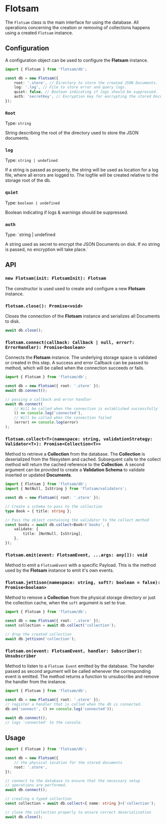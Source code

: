 <!-- @format -->

# Flotsam

The `Flotsam` class is the main interface for using the database. All operations concerning the creation or removing of collections happens using a created `Flotsam` instance.

## Configuration

A configuration object can be used to configure the **Fløtsam** instance.

```ts
import { Flotsam } from 'flotsam/db';

const db = new Flotsam({
    root: '.store', // Directory to store the created JSON Documents.
    log: '.log', // File to store error and query logs.
    quiet: false, // Boolean indicating if logs should be suppressed.
    auth: 'secretKey', // Encryption key for encrypting the stored Document.
});
```

### `Root`

Type: `string`

String describing the root of the directory used to store the JSON documents.

### `log`

Type: `string | undefined`

If a string is passed as property, the string will be used as location for a log file, where all errors are logged to.
The logfile will be created relative to the storage root of the db.

### `quiet`

Type: `boolean | undefined`

Boolean indicating if logs & warnings should be suppressed.

### `auth`

Type: `string | undefined

A string used as secret to encrypt the JSON Documents on disk. If no string is passed,
no encryption will take place.`

## API

### `new Flotsam(init: FlotsamInit): Flotsam`

The constructor is used used to create and configure a new **Flotsam** instance.

### `flotsam.close(): Promise<void>`

Closes the connection of the **Flotsam** instance and serializes all Documents to disk.

```ts
await db.close();
```

### `flotsam.connect(callback: Callback | null, error?: ErrorHandler): Promise<boolean>`

Connects the **Flotsam** instance. The underlying storage space is validated or created in this step. A success and error Callback can be passed to method, which will be called when the connection succeeds or fails.

```ts
import { Flotsam } from 'flotsam/db';

const db = new Flotsam({ root: '.store' });
await db.connect();

// passing a callback and error handler
await db.connect(
    // Will be called when the connection is established successfully
    () => console.log('connected'),
    // Will be called when the connection failed
    (error) => console.log(error)
);
```

### `flotsam.collect<T>(namespace: string, validationStrategy: Validator<T>): Promise<Collection<T>>`

Method to retrieve a **Collection** from the database. The **Collection** is deserialized from the filesystem and cached. Subsequent calls to the collect method will return the cached reference to the **Collection**. A second argument can be provided to create a **Validation Schema** to validate inserted or updated **Documents**.

```ts
import { Flotsam } from 'flotsam/db';
import { NotNull, IsString } from 'flotsam/validators';

const db = new Flotsam({ root: '.store' });

// Create a schema to pass to the collection
type Book = { title: string };

// Pass the object containing the validator to the collect method
const books = await db.collect<Book>('books', {
    validate: {
        title: [NotNull, IsString],
    },
});
```

### `flotsam.emit(event: FlotsamEvent, ...args: any[]): void`

Method to emit a `FlotsamEvent` with a specific Payload. This is the method used by the **Flotsam** instance to emit it's own events.

### `flotsam.jettison(namespace: string, soft?: boolean = false): Promise<boolean>`

Method to remove a **Collection** from the physical storage directory or just the collection cache, when the `soft` argument is set to true.

```ts
import { Flotsam } from 'flotsam/db';

const db = new Flotsam({ root: '.store' });
const collection = await db.collect('collection');

// drop the created collection
await db.jettison('collection');
```

### `flotsam.on(event: FlotsamEvent, handler: Subscriber): Unsubscriber`

Method to listen to a `Flotsam Event` emitted by the database. The handler passed as second argument will be called whenever the corresponding event is emitted. The method returns a function to unsubscribe and remove the handler from the instance.

```ts
import { Flotsam } from 'flotsam/db';

const db = new Flotsam({ root: '.store' });
// register a handler that is called when the db is connected.
db.on('connect', () => console.log('connected'));

await db.connect();
// logs 'connected' to the console.
```

## Usage

```ts
import { Flotsam } from 'flotsam/db';

const db = new Flotsam({
    // the physical location for the stored documents
    root: '.store',
});

// connect to the database to ensure that the necessary setup
// operations are performed.
await db.connect();

// creating a typed collection
const collection = await db.collect<{ name: string }>('collection');

// close the collection properly to ensure correct deserialization
await db.close();
```
